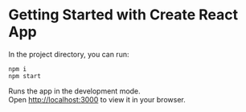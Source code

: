 # Getting Started with Create React App


In the project directory, you can run:

```
npm i
npm start
```

Runs the app in the development mode.\
Open [http://localhost:3000](http://localhost:3000) to view it in your browser.

